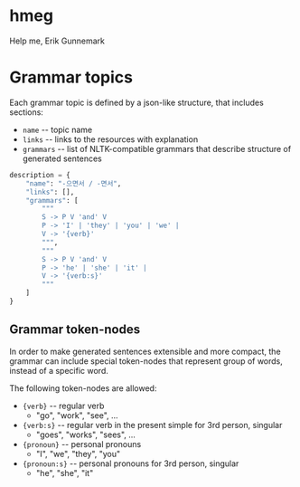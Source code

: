# hmeg
Help me, Erik Gunnemark

# Grammar topics

Each grammar topic is defined by a json-like structure, that includes sections:
* `name` -- topic name
* `links` -- links to the resources with explanation
* `grammars` -- list of NLTK-compatible grammars that describe structure of generated sentences

```python
description = {
    "name": "-으면서 / -면서",
    "links": [],
    "grammars": [
        """
        S -> P V 'and' V
        P -> 'I' | 'they' | 'you' | 'we' |
        V -> '{verb}'
        """,
        """
        S -> P V 'and' V
        P -> 'he' | 'she' | 'it' | 
        V -> '{verb:s}'
        """
    ]
}
```

## Grammar token-nodes

In order to make generated sentences extensible and more compact, the grammar can include special token-nodes
that represent group of words, instead of a specific word.

The following token-nodes are allowed:
* `{verb}` -- regular verb
   * "go", "work", "see", ... 
* `{verb:s}` -- regular verb in the present simple for 3rd person, singular
   * "goes", "works", "sees", ... 
* `{pronoun}` -- personal pronouns
   * "I", "we", "they", "you" 
* `{pronoun:s}` -- personal pronouns for 3rd person, singular
   * "he", "she", "it" 
